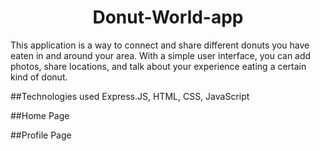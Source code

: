 <h1 align="center"> Donut-World-app</h1>

<p>This application is a way to connect and share different donuts you have eaten in and around your area. With a simple user interface, you can add photos, share locations, and talk about your experience eating a certain kind of donut. </p>

##Technologies used
Express.JS, HTML, CSS, JavaScript

##Home Page 
<!--Image should go here when site has been updated.-->

##Profile Page
<!--Image should go here when site has been updated.-->


  


